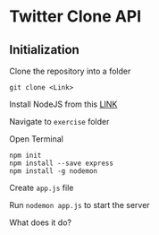 # Twitter Clone API

## Initialization

Clone the repository into a folder

    git clone <Link>

Install NodeJS from this [LINK](https://nodejs.org/en/)

Navigate to `exercise` folder

Open Terminal

    npm init
    npm install --save express
    npm install -g nodemon

Create `app.js` file    

Run `nodemon app.js` to start the server


What does it do?


